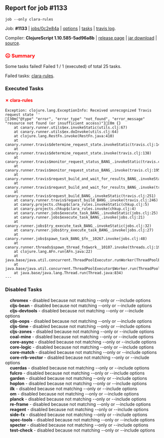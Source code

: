 ## Report for job #1133
```
job --only clara-rules
```


Job: **#1133** | [jobs/0c2e84a](https://github.com/cljs-oss/canary/commit/0c2e84a1f8bfbef1ba9c300d48eabb47a366bfd7) | [options](options.edn) | [tasks](tasks.edn) | [travis log](https://travis-ci.org/cljs-oss/canary/builds/597833235).

Compiler: **ClojureScript 1.10.585-5ad96a8b** | [release page](https://github.com/cljs-oss/canary/releases/tag/r1.10.585-5ad96a8b) | [jar download](https://github.com/cljs-oss/canary/releases/download/r1.10.585-5ad96a8b/clojurescript-1.10.585-5ad96a8b.jar) | [source](https://github.com/clojure/clojurescript/commit/5ad96a8b3ae2e3616a19715ba9ba2471a36933a2).

### <b style='color:red'>☹ Summary</b>

Some tasks failed! Failed 1 / 1 (executed) of total 25 tasks.

Failed tasks: [clara-rules](#-clara-rules).

### Executed Tasks

#### <b style='color:red'>&#x2717; clara-rules</b>
```
Exception: clojure.lang.ExceptionInfo: Received unrecognized Travis request state ''
[30m{"@type" "error", "error_type" "not_found", "error_message" "resource not found (or insufficient access)"}[0m {}
	at canary.runner.utils$ex.invokeStatic(utils.clj:67)
	at canary.runner.utils$ex.doInvoke(utils.clj:64)
	at clojure.lang.RestFn.invoke(RestFn.java:410)
	at canary.runner.travis$determine_request_state.invokeStatic(travis.clj:148)
	at canary.runner.travis$determine_request_state.invoke(travis.clj:138)
	at canary.runner.travis$monitor_request_status_BANG_.invokeStatic(travis.clj:205)
	at canary.runner.travis$monitor_request_status_BANG_.invoke(travis.clj:195)
	at canary.runner.travis$request_build_and_wait_for_results_BANG_.invokeStatic(travis.clj:236)
	at canary.runner.travis$request_build_and_wait_for_results_BANG_.invoke(travis.clj:233)
	at canary.runner.travis$request_build_BANG_.invokeStatic(travis.clj:251)
	at canary.runner.travis$request_build_BANG_.invoke(travis.clj:246)
	at canary.projects.chkup$clara_rules.invokeStatic(chkup.clj:5)
	at canary.projects.chkup$clara_rules.invoke(chkup.clj:4)
	at canary.runner.jobs$execute_task_BANG_.invokeStatic(jobs.clj:25)
	at canary.runner.jobs$execute_task_BANG_.invoke(jobs.clj:21)
	at canary.runner.jobs$try_execute_task_BANG_.invokeStatic(jobs.clj:32)
	at canary.runner.jobs$try_execute_task_BANG_.invoke(jobs.clj:27)
	at canary.runner.jobs$spawn_task_BANG_$fn__10267.invoke(jobs.clj:48)
	at canary.runner.threads$spawn_thread_fn$work__10107.invoke(threads.clj:19)
	at clojure.lang.AFn.run(AFn.java:22)
	at java.base/java.util.concurrent.ThreadPoolExecutor.runWorker(ThreadPoolExecutor.java:1128)
	at java.base/java.util.concurrent.ThreadPoolExecutor$Worker.run(ThreadPoolExecutor.java:628)
	at java.base/java.lang.Thread.run(Thread.java:834)
---

```

### Disabled Tasks

&nbsp;&nbsp;&nbsp;&nbsp;**chromex** - disabled because not matching --only or --include options<br>
&nbsp;&nbsp;&nbsp;&nbsp;**cljs-bean** - disabled because not matching --only or --include options<br>
&nbsp;&nbsp;&nbsp;&nbsp;**cljs-devtools** - disabled because not matching --only or --include options<br>
&nbsp;&nbsp;&nbsp;&nbsp;**cljs-oops** - disabled because not matching --only or --include options<br>
&nbsp;&nbsp;&nbsp;&nbsp;**cljs-time** - disabled because not matching --only or --include options<br>
&nbsp;&nbsp;&nbsp;&nbsp;**cljs-zones** - disabled because not matching --only or --include options<br>
&nbsp;&nbsp;&nbsp;&nbsp;**coal-mine** - disabled because not matching --only or --include options<br>
&nbsp;&nbsp;&nbsp;&nbsp;**core-async** - disabled because not matching --only or --include options<br>
&nbsp;&nbsp;&nbsp;&nbsp;**core-logic** - disabled because not matching --only or --include options<br>
&nbsp;&nbsp;&nbsp;&nbsp;**core-match** - disabled because not matching --only or --include options<br>
&nbsp;&nbsp;&nbsp;&nbsp;**core-rrb-vector** - disabled because not matching --only or --include options<br>
&nbsp;&nbsp;&nbsp;&nbsp;**cuerdas** - disabled because not matching --only or --include options<br>
&nbsp;&nbsp;&nbsp;&nbsp;**fulcro** - disabled because not matching --only or --include options<br>
&nbsp;&nbsp;&nbsp;&nbsp;**garden** - disabled because not matching --only or --include options<br>
&nbsp;&nbsp;&nbsp;&nbsp;**hoplon** - disabled because not matching --only or --include options<br>
&nbsp;&nbsp;&nbsp;&nbsp;**ilk** - disabled because not matching --only or --include options<br>
&nbsp;&nbsp;&nbsp;&nbsp;**om** - disabled because not matching --only or --include options<br>
&nbsp;&nbsp;&nbsp;&nbsp;**planck** - disabled because not matching --only or --include options<br>
&nbsp;&nbsp;&nbsp;&nbsp;**re-frame** - disabled because not matching --only or --include options<br>
&nbsp;&nbsp;&nbsp;&nbsp;**reagent** - disabled because not matching --only or --include options<br>
&nbsp;&nbsp;&nbsp;&nbsp;**side-fx** - disabled because not matching --only or --include options<br>
&nbsp;&nbsp;&nbsp;&nbsp;**spec-tools** - disabled because not matching --only or --include options<br>
&nbsp;&nbsp;&nbsp;&nbsp;**specter** - disabled because not matching --only or --include options<br>
&nbsp;&nbsp;&nbsp;&nbsp;**test-check** - disabled because not matching --only or --include options<br>
